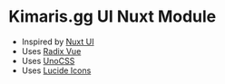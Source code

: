 # Kimaris.gg UI Nuxt Module

- Inspired by [Nuxt UI](https://ui.nuxt.com/)
- Uses [Radix Vue](https://www.radix-vue.com/)
- Uses [UnoCSS](https://unocss.dev/)
- Uses [Lucide Icons](https://lucide.dev/)
